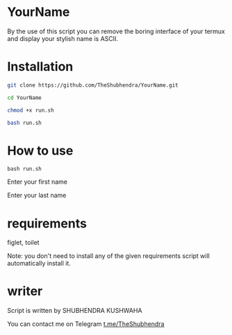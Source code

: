 # YourName
By the use of this script you can remove the boring interface of your termux and display your stylish name is ASCII.
# Installation

```bash
git clone https://github.com/TheShubhendra/YourName.git

cd YourName

chmod +x run.sh

bash run.sh
```

# How to use 

`bash run.sh`

Enter your first name

Enter your last name


# requirements
figlet, toilet 

Note: you don't need to install any of the given requirements script will automatically install it.
# writer
Script is written by SHUBHENDRA KUSHWAHA

You can contact me on Telegram [t.me/TheShubhendra](t.me/TheShubhendra)
